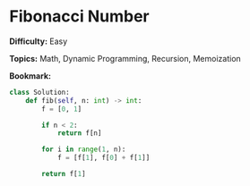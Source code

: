 # Fibonacci Number

**Difficulty:** Easy

**Topics:** Math, Dynamic Programming, Recursion, Memoization

**Bookmark:**

```python
class Solution:
    def fib(self, n: int) -> int:
        f = [0, 1]

        if n < 2:
            return f[n]

        for i in range(1, n):
            f = [f[1], f[0] + f[1]]

        return f[1]
```
